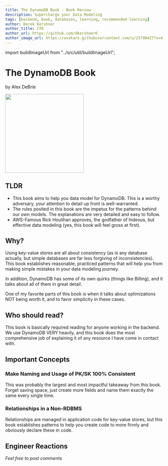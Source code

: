 ```yaml
---
title: The DynamoDB Book - Book Review
description: Supercharge your Data Modeling
tags: [backend, book, databases, learning, recommended-learning]
author: Derek Kershner
author_title: CTO
author_url: https://github.com/dkershner6
author_image_url: https://avatars.githubusercontent.com/u/25798427?v=4
---
```


import buildImageUrl from "../src/util/buildImageUrl";

# The DynamoDB Book

by Alex DeBrie

<div
    style={{
        display: "flex",
        alignItems: "center",
        justifyContent: "center",
        width: "100%",
        overflow: "hidden",
    }}
>
    <img src={buildImageUrl("dynamodbbook.png")} height="250" />
</div>

## TLDR

-   This book aims to help you data model for DynamoDB. This is a worthy adversary, your attention to detail up front is well-warranted.
-   The rules posited in this book are the impetus for the patterns behind our own models. The explanations are very detailed and easy to follow.
-   AWS-Famous Rick Houlihan approves, the godfather of hideous, but effective data modeling (yes, this book will feel gross at first).

## Why?

Using key-value stores are all about consistency (as is any database actually, but simple databases are far less forgiving of inconsistencies). This book establishes reasonable, practiced patterns that will help you from making simple mistakes in your data modeling journey.

In addition, DynamoDB has some of its own quirks (things like Billing), and it talks about all of them in great detail.

One of my favorite parts of this book is when it talks about optimizations NOT being worth it, and to favor simplicity in these cases.

<!--truncate-->

## Who should read?

This book is basically required reading for anyone working in the backend. We use DynamoDB VERY heavily, and this book does the most comprehensive job of explaining it of any resource I have come in contact with.

## Important Concepts

### Make Naming and Usage of PK/SK 100% Consistent

This was probably the largest and most impactful takeaway from this book. Forget saving space, just create more fields and name them exactly the same every single time.

### Relationships in a Non-RDBMS

Relationships are managed in application code for key-value stores, but this book establishes patterns to help you create code to more firmly and obviously declare these in code.

## Engineer Reactions

_Feel free to post comments_
